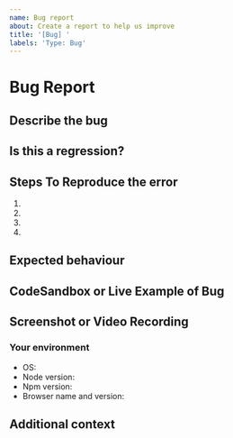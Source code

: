 ```yaml
---
name: Bug report
about: Create a report to help us improve
title: '[Bug] '
labels: 'Type: Bug'
---
```


# **Bug Report**

## **Describe the bug**

<!-- A clear and concise description of what the bug is. -->

## **Is this a regression?**

<!-- Did this behaviour used to work in the previous version? -->
<!-- Yes, the previous version in which this bug was not present was: ... -->

## **Steps To Reproduce the error**

<!-- Write the steps to reproduce the error (add or remove as many steps as needed)-->

1.
2.
3.
4.

## **Expected behaviour**

<!-- A clear and concise description of what you expected to happen. -->

## **CodeSandbox or Live Example of Bug**

<!-- If applicable, show the bug. -->

## **Screenshot or Video Recording**

<!-- If applicable, add screenshots or videos to help explain your problem. -->

### **Your environment**

<!-- use all the applicable bulleted list element for this specific issue,
and remove all the bulleted list elements that are not relevant for this issue. -->

- OS: <!--[e.g. Ubuntu 5.4.0-26-generic x86_64 / Windows 1904 ...]-->
- Node version:
- Npm version:
- Browser name and version:

## **Additional context**

<!-- Add any other context or additional information about the problem here.-->
